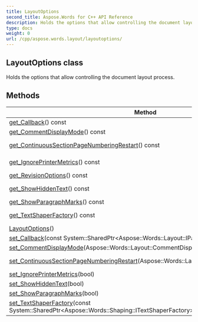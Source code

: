 ```yaml
---
title: LayoutOptions
second_title: Aspose.Words for C++ API Reference
description: Holds the options that allow controlling the document layout process. 
type: docs
weight: 0
url: /cpp/aspose.words.layout/layoutoptions/
---
```

## LayoutOptions class


Holds the options that allow controlling the document layout process. 

## Methods

| Method | Description |
| --- | --- |
| [get_Callback](./get_callback/)() const | Gets IPageLayoutCallback implementation used by page layout model.  |
| [get_CommentDisplayMode](./get_commentdisplaymode/)() const | Gets or sets the way comments are rendered. Default value is ShowInBalloons.  |
| [get_ContinuousSectionPageNumberingRestart](./get_continuoussectionpagenumberingrestart/)() const | Gets or sets the mode of behavior for computing page numbers when a continuous section restarts the page numbering.  |
| [get_IgnorePrinterMetrics](./get_ignoreprintermetrics/)() const | Gets or sets indication of whether the "Use printer metrics to lay out document" compatibility option is ignored. Default is True.  |
| [get_RevisionOptions](./get_revisionoptions/)() const | Gets revision options.  |
| [get_ShowHiddenText](./get_showhiddentext/)() const | Gets or sets indication of whether hidden text in the document is rendered. Default is False.  |
| [get_ShowParagraphMarks](./get_showparagraphmarks/)() const | Gets or sets indication of whether paragraph marks are rendered. Default is False.  |
| [get_TextShaperFactory](./get_textshaperfactory/)() const | Gets or sets ITextShaperFactory implementation used for Advanced Typography rendering features.  |
| [LayoutOptions](./layoutoptions/)() |  |
| [set_Callback](./set_callback/)(const System::SharedPtr\<Aspose::Words::Layout::IPageLayoutCallback\>\&) | Sets IPageLayoutCallback implementation used by page layout model.  |
| [set_CommentDisplayMode](./set_commentdisplaymode/)(Aspose::Words::Layout::CommentDisplayMode) | Setter for Aspose::Words::Layout::LayoutOptions::get_CommentDisplayMode.  |
| [set_ContinuousSectionPageNumberingRestart](./set_continuoussectionpagenumberingrestart/)(Aspose::Words::Layout::ContinuousSectionRestart) | Setter for Aspose::Words::Layout::LayoutOptions::get_ContinuousSectionPageNumberingRestart.  |
| [set_IgnorePrinterMetrics](./set_ignoreprintermetrics/)(bool) | Setter for Aspose::Words::Layout::LayoutOptions::get_IgnorePrinterMetrics.  |
| [set_ShowHiddenText](./set_showhiddentext/)(bool) | Setter for Aspose::Words::Layout::LayoutOptions::get_ShowHiddenText.  |
| [set_ShowParagraphMarks](./set_showparagraphmarks/)(bool) | Setter for Aspose::Words::Layout::LayoutOptions::get_ShowParagraphMarks.  |
| [set_TextShaperFactory](./set_textshaperfactory/)(const System::SharedPtr\<Aspose::Words::Shaping::ITextShaperFactory\>\&) | Setter for Aspose::Words::Layout::LayoutOptions::get_TextShaperFactory.  |
